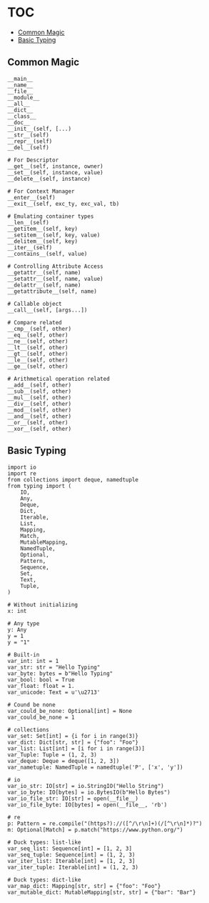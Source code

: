# TOC

* [Common Magic](#common-magic)
* [Basic Typing](#basic-typing)

## Common Magic

    __main__
    __name__
    __file__
    __module__
    __all__
    __dict__
    __class__
    __doc__
    __init__(self, [...)
    __str__(self)
    __repr__(self)
    __del__(self)

    # For Descriptor
    __get__(self, instance, owner)
    __set__(self, instance, value)
    __delete__(self, instance)

    # For Context Manager
    __enter__(self)
    __exit__(self, exc_ty, exc_val, tb)

    # Emulating container types
    __len__(self)
    __getitem__(self, key)
    __setitem__(self, key, value)
    __delitem__(self, key)
    __iter__(self)
    __contains__(self, value)

    # Controlling Attribute Access
    __getattr__(self, name)
    __setattr__(self, name, value)
    __delattr__(self, name)
    __getattribute__(self, name)

    # Callable object
    __call__(self, [args...])

    # Compare related
    __cmp__(self, other)
    __eq__(self, other)
    __ne__(self, other)
    __lt__(self, other)
    __gt__(self, other)
    __le__(self, other)
    __ge__(self, other)

    # Arithmetical operation related
    __add__(self, other)
    __sub__(self, other)
    __mul__(self, other)
    __div__(self, other)
    __mod__(self, other)
    __and__(self, other)
    __or__(self, other)
    __xor__(self, other)

## Basic Typing

    import io
    import re
    from collections import deque, namedtuple
    from typing import (
        IO,
        Any,
        Deque,
        Dict,
        Iterable,
        List,
        Mapping,
        Match,
        MutableMapping,
        NamedTuple,
        Optional,
        Pattern,
        Sequence,
        Set,
        Text,
        Tuple,
    )

    # Without initializing
    x: int

    # Any type
    y: Any
    y = 1
    y = "1"

    # Built-in
    var_int: int = 1
    var_str: str = "Hello Typing"
    var_byte: bytes = b"Hello Typing"
    var_bool: bool = True
    var_float: float = 1.
    var_unicode: Text = u'\u2713'

    # Cound be none
    var_could_be_none: Optional[int] = None
    var_could_be_none = 1

    # collections
    var_set: Set[int] = {i for i in range(3)}
    var_dict: Dict[str, str] = {"foo": "Foo"}
    var_list: List[int] = [i for i in range(3)]
    var_Tuple: Tuple = (1, 2, 3)
    var_deque: Deque = deque([1, 2, 3])
    var_nametuple: NamedTuple = namedtuple('P', ['x', 'y'])

    # io
    var_io_str: IO[str] = io.StringIO("Hello String")
    var_io_byte: IO[bytes] = io.BytesIO(b"Hello Bytes")
    var_io_file_str: IO[str] = open(__file__)
    var_io_file_byte: IO[bytes] = open(__file__, 'rb')

    # re
    p: Pattern = re.compile("(https?)://([^/\r\n]+)(/[^\r\n]*)?")
    m: Optional[Match] = p.match("https://www.python.org/")

    # Duck types: list-like
    var_seq_list: Sequence[int] = [1, 2, 3]
    var_seq_tuple: Sequence[int] = (1, 2, 3)
    var_iter_list: Iterable[int] = [1, 2, 3]
    var_iter_tuple: Iterable[int] = (1, 2, 3)

    # Duck types: dict-like
    var_map_dict: Mapping[str, str] = {"foo": "Foo"}
    var_mutable_dict: MutableMapping[str, str] = {"bar": "Bar"}
